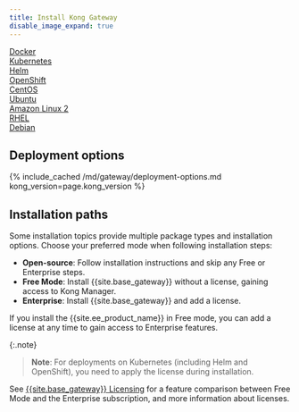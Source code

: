 ```yaml
---
title: Install Kong Gateway
disable_image_expand: true
---
```


<div class="docs-grid-install">

  <a href="/gateway/{{page.kong_version}}/install-and-run/docker" class="docs-grid-install-block no-description">
    <img class="install-icon" src="/assets/images/icons/third-party/docker.png" alt="" />
    <div class="install-text">Docker</div>
  </a>

  <a href="/gateway/{{page.kong_version}}/install-and-run/kubernetes" class="docs-grid-install-block no-description">
    <img class="install-icon" src="/assets/images/icons/third-party/kubernetes-logo.png" alt="" />
    <div class="install-text">Kubernetes</div>
  </a>

  <a href="/gateway/{{page.kong_version}}/install-and-run/helm" class="docs-grid-install-block no-description">
    <img class="install-icon" src="/assets/images/icons/third-party/helm-icon-color.svg" alt="" />
    <div class="install-text">Helm</div>
  </a>

  <a href="/gateway/{{page.kong_version}}/install-and-run/openshift" class="docs-grid-install-block no-description">
    <img class="install-icon" src="/assets/images/icons/third-party/openshift-logo.png" alt="" />
    <div class="install-text">OpenShift</div>
  </a>

  <a href="/gateway/{{page.kong_version}}/install-and-run/centos" class="docs-grid-install-block no-description">
    <img class="install-icon" src="/assets/images/icons/third-party/centos.gif" alt="" />
    <div class="install-text">CentOS</div>
  </a>

  <a href="/gateway/{{page.kong_version}}/install-and-run/ubuntu" class="docs-grid-install-block no-description">
    <img class="install-icon" src="/assets/images/icons/third-party/ubuntu.png" alt="" />
    <div class="install-text">Ubuntu</div>
  </a>

  <a href="/gateway/{{page.kong_version}}/install-and-run/amazon-linux" class="docs-grid-install-block no-description">
    <img class="install-icon" src="/assets/images/icons/third-party/amazon-linux.png" alt="" />
    <div class="install-text">Amazon Linux 2</div>
  </a>

  <a href="/gateway/{{page.kong_version}}/install-and-run/rhel" class="docs-grid-install-block no-description">
    <img class="install-icon" src="/assets/images/icons/third-party/rhel.jpg" alt="" />
    <div class="install-text">RHEL</div>
  </a>

  <a href="/gateway/{{page.kong_version}}/install-and-run/debian" class="docs-grid-install-block no-description">
    <img class="install-icon" src="/assets/images/icons/third-party/debian-logo.jpg" alt="" />
    <div class="install-text">Debian
    </div>
  </a>
</div>

## Deployment options

{% include_cached /md/gateway/deployment-options.md kong_version=page.kong_version %}

## Installation paths

Some installation topics provide multiple package types and installation options.
Choose your preferred mode when following installation steps:

* **Open-source**: Follow installation instructions and skip any Free or Enterprise steps.
* **Free Mode**: Install {{site.base_gateway}} without a license, gaining access to Kong Manager.
* **Enterprise**: Install {{site.base_gateway}} and add a license.

If you install the {{site.ee_product_name}} in Free mode, you can add a license
at any time to gain access to Enterprise features.

{:.note}
> **Note**: For deployments on Kubernetes (including Helm and OpenShift),
you need to apply the license during installation.

See [{{site.base_gateway}} Licensing](/gateway/latest/plan-and-deploy/licenses/) for a feature comparison
between Free Mode and the Enterprise subscription, and more information about licenses.
